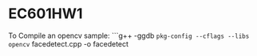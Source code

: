# EC601HW1
To Compile an opencv sample: ```g++ -ggdb `pkg-config --cflags --libs opencv` facedetect.cpp -o facedetect
